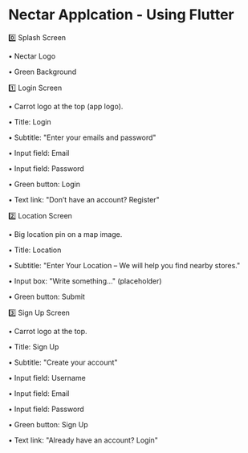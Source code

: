 # Nectar Applcation - Using Flutter


0️⃣ Splash Screen


• Nectar Logo

• Green Background


1️⃣ Login Screen


• Carrot logo at the top (app logo).

• Title: Login

• Subtitle: "Enter your emails and password"

• Input field: Email

• Input field: Password

• Green button: Login

• Text link: "Don’t have an account? Register"


2️⃣ Location Screen


• Big location pin on a map image.

• Title: Location

• Subtitle: "Enter Your Location – We will help you find nearby stores."

• Input box: "Write something…" (placeholder)

• Green button: Submit


3️⃣ Sign Up Screen


• Carrot logo at the top.

• Title: Sign Up

• Subtitle: "Create your account"

• Input field: Username

• Input field: Email

• Input field: Password

• Green button: Sign Up

• Text link: "Already have an account? Login"

